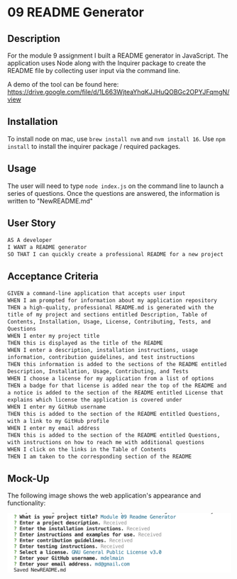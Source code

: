 # 09 README Generator

## Description 
For the module 9 assignment I built a README generator in JavaScript. The application uses Node along with the Inquirer package to create the README file by collecting user input via the command line. 

A demo of the tool can be found here: https://drive.google.com/file/d/1L663WjteaYhqKJJHuQOBGc2OPYJFqmgN/view

## Installation
To install node on mac, use `brew install nvm` and `nvm install 16`.
Use `npm install` to install the inquirer package / required packages.

## Usage
The user will need to type `node index.js` on the command line to launch a series of questions. Once the questions are answered, the information is written to "NewREADME.md"

## User Story

```
AS A developer
I WANT a README generator
SO THAT I can quickly create a professional README for a new project
```

## Acceptance Criteria 

```
GIVEN a command-line application that accepts user input
WHEN I am prompted for information about my application repository
THEN a high-quality, professional README.md is generated with the title of my project and sections entitled Description, Table of Contents, Installation, Usage, License, Contributing, Tests, and Questions
WHEN I enter my project title
THEN this is displayed as the title of the README
WHEN I enter a description, installation instructions, usage information, contribution guidelines, and test instructions
THEN this information is added to the sections of the README entitled Description, Installation, Usage, Contributing, and Tests
WHEN I choose a license for my application from a list of options
THEN a badge for that license is added near the top of the README and a notice is added to the section of the README entitled License that explains which license the application is covered under
WHEN I enter my GitHub username
THEN this is added to the section of the README entitled Questions, with a link to my GitHub profile
WHEN I enter my email address
THEN this is added to the section of the README entitled Questions, with instructions on how to reach me with additional questions
WHEN I click on the links in the Table of Contents
THEN I am taken to the corresponding section of the README
```

## Mock-Up

The following image shows the web application's appearance and functionality:

![readme-generator](images/readmedemo.png)